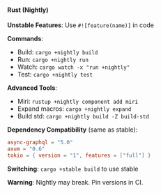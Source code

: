 #### Rust (Nightly)

**Unstable Features**: Use `#![feature(name)]` in code

**Commands**:
- Build: `cargo +nightly build`
- Run: `cargo +nightly run`
- Watch: `cargo watch -x "run +nightly"`
- Test: `cargo +nightly test`

**Advanced Tools**:
- Miri: `rustup +nightly component add miri`
- Expand macros: `cargo +nightly expand`
- Build std: `cargo +nightly build -Z build-std`

**Dependency Compatibility** (same as stable):
```toml
async-graphql = "5.0"
axum = "0.6"
tokio = { version = "1", features = ["full"] }
```

**Switching**: `cargo +stable build` to use stable

**Warning**: Nightly may break. Pin versions in CI.
